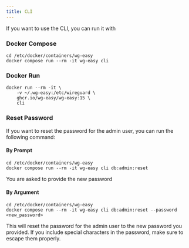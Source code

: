 ```yaml
---
title: CLI
---
```


If you want to use the CLI, you can run it with

### Docker Compose

```shell
cd /etc/docker/containers/wg-easy
docker compose run --rm -it wg-easy cli
```

### Docker Run

```shell
docker run --rm -it \
    -v ~/.wg-easy:/etc/wireguard \
    ghcr.io/wg-easy/wg-easy:15 \
    cli
```

### Reset Password

If you want to reset the password for the admin user, you can run the following command:

#### By Prompt

```shell
cd /etc/docker/containers/wg-easy
docker compose run --rm -it wg-easy cli db:admin:reset
```

You are asked to provide the new password

#### By Argument

```shell
cd /etc/docker/containers/wg-easy
docker compose run --rm -it wg-easy cli db:admin:reset --password <new_password>
```

This will reset the password for the admin user to the new password you provided. If you include special characters in the password, make sure to escape them properly.
